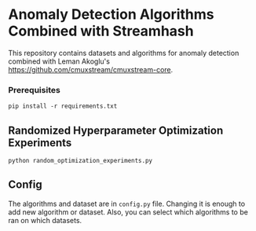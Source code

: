 # Anomaly Detection Algorithms Combined with Streamhash
This repository contains datasets and algorithms for anomaly detection combined with Leman Akoglu's https://github.com/cmuxstream/cmuxstream-core.

### Prerequisites
```
pip install -r requirements.txt
```

## Randomized Hyperparameter Optimization Experiments
```
python random_optimization_experiments.py
```

## Config
The algorithms and dataset are in `config.py`  file. Changing it is enough to add new algorithm or dataset. Also, you can select which algorithms to be ran on which datasets.
